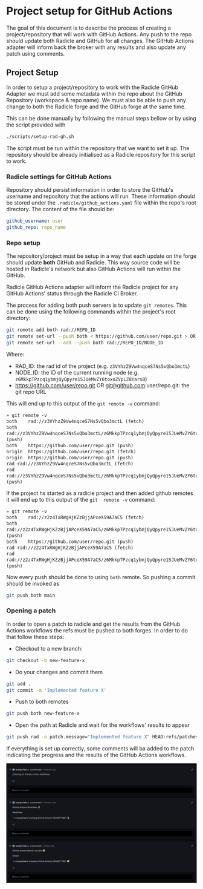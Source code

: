 # Project setup for GitHub Actions

The goal of this document is to describe the process of creating a project/repository that will work with GitHub 
Actions. Any push to the repo should update both Radicle and GitHub for all changes. The GitHub Actions adapter 
will inform back the broker with any results and also update any patch using comments.

## Project Setup

In order to setup a project/repository to work with the Radicle GitHub Adapter we must add some metadata within the 
repo about the GitHub Repository (workspace & repo name). We must also be able to push any change to both the 
Radicle forge and the GitHub forge at the same time.

This can be done manually by following the manual steps bellow or by using the script provided with

```bash
./scripts/setup-rad-gh.sh
```

The script must be run within the repository that we want to set it up.
The repository should be already initialised as a Radicle repository for this script to work.

### Radicle settings for GitHub Actions

Repository should persist information in order to store the GitHub's username and repository that the actions will run.
These information should be stored under the `.radicle/github_actions.yaml` file within the repo's root directory.
The content of the file should be:

```yaml
github_username: user
github_repo: repo_name
```

### Repo setup

The repository/project must be setup in a way that each update on the forge should update **both** GitHub and
Radicle. This way source code will be hosted in Radicle's network but also GitHub Actions will run within the GitHub.

Radicle GitHub Actions adapter will inform the Radicle project for any GitHub Actions' status through the Radicle Ci 
Broker.

The process for adding both push servers is to update `git remotes`.  This can be done using the following commands 
within the project's root directory:

```bash
git remote add both rad://REPO_ID
git remote set-url --push both < https://github.com/user/repo.git > OR git remote set-url --add --push both < git@github.com:user/repo.git >
git remote set-url --add --push both rad://REPO_ID/NODE_ID
```

Where:
* RAD_ID: the rad id of the project (e.g. `z3VYhzZ9Vw4nqceS7Ns5vQbo3mctL`)
* NODE_ID: the ID of the current running node (e.g. `z6MkkpTPzcq1ybmjQyQpyre15JUeMvZY6toxoZVpLZ8YarsB`)
* https://github.com/user/repo.git OR git@github.com:user/repo.git: the git repo URL

This will end up to this output of the `git remote -v` command:

```
» git remote -v
both	rad://z3VYhzZ9Vw4nqceS7Ns5vQbo3mctL (fetch)
both	rad://z3VYhzZ9Vw4nqceS7Ns5vQbo3mctL/z6MkkpTPzcq1ybmjQyQpyre15JUeMvZY6toxoZVpLZ8YarsB (push)
both	https://github.com/user/repo.git (push)
origin	https://github.com/user/repo.git (fetch)
origin	https://github.com/user/repo.git (push)
rad	rad://z3VYhzZ9Vw4nqceS7Ns5vQbo3mctL (fetch)
rad	rad://z3VYhzZ9Vw4nqceS7Ns5vQbo3mctL/z6MkkpTPzcq1ybmjQyQpyre15JUeMvZY6toxoZVpLZ8YarsB (push)
```

If the project hs started as a radicle project and then added github remotes it will end up to this output of the `git 
remote -v` command:

```
» git remote -v
both	rad://z2z4TxRWgHjKZzBjjAPceX59A7aC5 (fetch)
both	rad://z2z4TxRWgHjKZzBjjAPceX59A7aC5/z6MkkpTPzcq1ybmjQyQpyre15JUeMvZY6toxoZVpLZ8YarsB (push)
both	https://github.com/user/repo.git (push)
rad	rad://z2z4TxRWgHjKZzBjjAPceX59A7aC5 (fetch)
rad	rad://z2z4TxRWgHjKZzBjjAPceX59A7aC5/z6MkkpTPzcq1ybmjQyQpyre15JUeMvZY6toxoZVpLZ8YarsB (push)
```

Now every push should be done to using `both` remote. So pushing a commit should be invoked as

```bash
git push both main
```

### Opening a patch

In order to open a patch to radicle and get the results from the GitHub Actions workflows the refs must be pushed to 
both forges. In order to do that follow these steps:

* Checkout to a new branch:

```bash
git checkout -b new-feature-x
```

* Do your changes and commit them

```bash
git add .
git commit -m 'Implemented feature X'
```

* Push to both remotes

```bash
git push both new-feature-x
```

* Open the path at Radicle and wait for the workflows' results to appear

```bash
git push rad -o patch.message="Implemented feature X" HEAD:refs/patches
```

If everything is set up correctly, some comments will ba added to the patch indicating the progress and the results of 
the GitHub Actions workflows.

![github-actions-patch-comment.png](github-actions-patch-comment.png)
